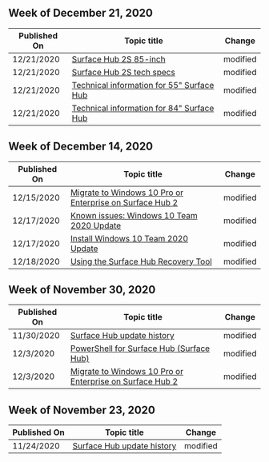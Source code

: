 <!-- This file is generated automatically each week. Changes made to this file will be overwritten.-->



## Week of December 21, 2020


| Published On |Topic title | Change |
|------|------------|--------|
| 12/21/2020 | [Surface Hub 2S 85-inch](/surface-hub/surface-hub-2s-85) | modified |
| 12/21/2020 | [Surface Hub 2S tech specs](/surface-hub/surface-hub-2s-techspecs) | modified |
| 12/21/2020 | [Technical information for 55" Surface Hub](/surface-hub/surface-hub-technical-55) | modified |
| 12/21/2020 | [Technical information for 84" Surface Hub](/surface-hub/surface-hub-technical-84) | modified |


## Week of December 14, 2020


| Published On |Topic title | Change |
|------|------------|--------|
| 12/15/2020 | [Migrate to Windows 10 Pro or Enterprise on Surface Hub 2](/surface-hub/surface-hub-2s-migrate-os) | modified |
| 12/17/2020 | [Known issues: Windows 10 Team 2020 Update](/surface-hub/surface-hub-2020-team-update-known-issues) | modified |
| 12/17/2020 | [Install Windows 10 Team 2020 Update](/surface-hub/surface-hub-2020-update) | modified |
| 12/18/2020 | [Using the Surface Hub Recovery Tool](/surface-hub/surface-hub-recovery-tool) | modified |


## Week of November 30, 2020


| Published On |Topic title | Change |
|------|------------|--------|
| 11/30/2020 | [Surface Hub update history](/surface-hub/surface-hub-update-history) | modified |
| 12/3/2020 | [PowerShell for Surface Hub (Surface Hub)](/surface-hub/appendix-a-powershell-scripts-for-surface-hub) | modified |
| 12/3/2020 | [Migrate to Windows 10 Pro or Enterprise on Surface Hub 2](/surface-hub/surface-hub-2s-migrate-os) | modified |


## Week of November 23, 2020


| Published On |Topic title | Change |
|------|------------|--------|
| 11/24/2020 | [Surface Hub update history](/surface-hub/surface-hub-update-history) | modified |
